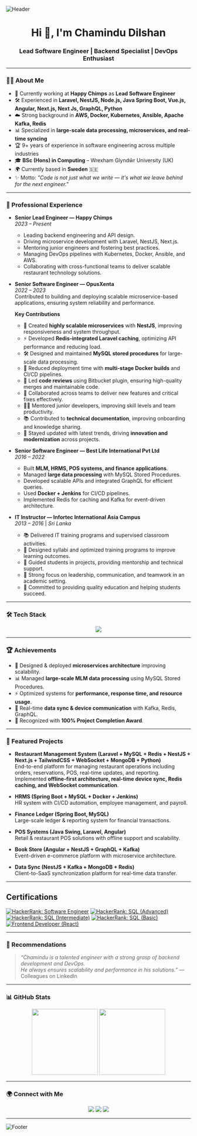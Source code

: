 ![Header](https://capsule-render.vercel.app/api?type=waving&color=0:164197,100:FFD6D6&height=200&section=header&text=Chamindu%20Dilshan&fontSize=40&fontColor=ffffff)

<h1 align="center">Hi 👋, I'm Chamindu Dilshan</h1>
<h3 align="center">Lead Software Engineer | Backend Specialist | DevOps Enthusiast</h3>

---

### 👨‍💻 About Me
- 💼 Currently working at **Happy Chimps** as **Lead Software Engineer**  
- 🛠 Experienced in **Laravel, NestJS, Node.js, Java Spring Boot, Vue.js, Angular, Next.js, Next Js, GraphQL, Python**  
- ☁️ Strong background in **AWS, Docker, Kubernetes, Ansible, Apache Kafka, Redis**  
- 📊 Specialized in **large-scale data processing, microservices, and real-time syncing**  
- 🏆 9+ years of experience in software engineering across multiple industries  
- 🎓 **BSc (Hons) in Computing** – Wrexham Glyndŵr University (UK)  
- 🌍 Currently based in **Sweden** 🇸🇪  
- ✨ Motto: *"Code is not just what we write — it's what we leave behind for the next engineer."*

---

### 🏢 Professional Experience

- **Senior Lead Engineer — Happy Chimps**  
  *2023 – Present*  
  - Leading backend engineering and API design.  
  - Driving microservice development with Laravel, NestJS, Next.js.  
  - Mentoring junior engineers and fostering best practices.  
  - Managing DevOps pipelines with Kubernetes, Docker, Ansible, and AWS.  
  - Collaborating with cross-functional teams to deliver scalable restaurant technology solutions.  

- **Senior Software Engineer — OpusXenta**  
  *2022 – 2023*  
  Contributed to building and deploying scalable microservice-based applications, ensuring system reliability and performance.  

  **Key Contributions**  
  - 🚀 Created **highly scalable microservices** with **NestJS**, improving responsiveness and system throughput.  
  - ⚡ Developed **Redis-integrated Laravel caching**, optimizing API performance and reducing load.  
  - 🛠️ Designed and maintained **MySQL stored procedures** for large-scale data processing.  
  - 🐳 Reduced deployment time with **multi-stage Docker builds** and CI/CD pipelines.  
  - 🔎 Led **code reviews** using Bitbucket plugin, ensuring high-quality merges and maintainable code.  
  - 🤝 Collaborated across teams to deliver new features and critical fixes effectively.  
  - 👨‍🏫 Mentored junior developers, improving skill levels and team productivity.  
  - 📚 Contributed to **technical documentation**, improving onboarding and knowledge sharing.  
  - 🌱 Stayed updated with latest trends, driving **innovation and modernization** across projects.  

- **Senior Software Engineer — Best Life International Pvt Ltd**  
  *2016 – 2022*  
  - Built **MLM, HRMS, POS systems, and finance applications**.  
  - Managed **large data processing** with MySQL Stored Procedures.  
  - Developed scalable APIs and integrated GraphQL for efficient queries.  
  - Used **Docker + Jenkins** for CI/CD pipelines.  
  - Implemented Redis for caching and Kafka for event-driven architecture.  

- **IT Instructor — Infortec International Asia Campus**  
  *2013 – 2016* | *Sri Lanka*  
  - 📚 Delivered IT training programs and supervised classroom activities.  
  - 📝 Designed syllabi and optimized training programs to improve learning outcomes.  
  - 👥 Guided students in projects, providing mentorship and technical support.  
  - 🏫 Strong focus on leadership, communication, and teamwork in an academic setting.  
  - 🎯 Committed to providing quality education and helping students succeed.  

---

### 🛠️ Tech Stack
<p align="center">
  <img src="https://skillicons.dev/icons?i=php,laravel,nodejs,nestjs,java,spring,mysql,mongodb,redis,graphql,docker,kubernetes,aws,git,vue,angular,react,ansible,nextjs,python" />
</p>

---

### 🏆 Achievements
- 🚀 Designed & deployed **microservices architecture** improving scalability.  
- 📊 Managed **large-scale MLM data processing** using MySQL Stored Procedures.  
- ⚡ Optimized systems for **performance, response time, and resource usage**.  
- 🔄 Real-time **data sync & device communication** with Kafka, Redis, GraphQL.  
- 🏅 Recognized with **100% Project Completion Award**.  

---

### 📂 Featured Projects
- **Restaurant Management System (Laravel + MySQL + Redis + NestJS + Next.js + TailwindCSS + WebSocket + MongoDB + Python)**  
  End-to-end platform for managing restaurant operations including orders, reservations, POS, real-time updates, and reporting.  
  Implemented **offline-first architecture, real-time device sync, Redis caching, and WebSocket communication**.  

- **HRMS (Spring Boot + MySQL + Docker + Jenkins)**  
  HR system with CI/CD automation, employee management, and payroll.  

- **Finance Ledger (Spring Boot, MySQL)**  
  Large-scale ledger & reporting system for financial transactions.  

- **POS Systems (Java Swing, Laravel, Angular)**  
  Retail & restaurant POS solutions with offline support and scalability.  

- **Book Store (Angular + NestJS + GraphQL + Kafka)**  
  Event-driven e-commerce platform with microservice architecture.  

- **Data Sync (NestJS + Kafka + MongoDB + Redis)**  
  Client-to-SaaS synchronization platform for real-time data transfer.

---

## Certifications

[![HackerRank: Software Engineer](https://img.shields.io/badge/HackerRank-Software%20Engineer-2EC866?logo=HackerRank&logoColor=white)](https://www.hackerrank.com/certificates/2e35ea487f1e)
[![HackerRank: SQL (Advanced)](https://img.shields.io/badge/HackerRank-SQL%20(Advanced)-2EC866?logo=HackerRank&logoColor=white)](https://www.hackerrank.com/certificates/9eb9250314b5)
[![HackerRank: SQL (Intermediate)](https://img.shields.io/badge/HackerRank-SQL%20(Intermediate)-2EC866?logo=HackerRank&logoColor=white)](https://www.hackerrank.com/certificates/a45841ee61f9)
[![HackerRank: SQL (Basic)](https://img.shields.io/badge/HackerRank-SQL%20(Basic)-2EC866?logo=HackerRank&logoColor=white)](https://www.hackerrank.com/certificates/a7bbba891180)
[![Frontend Developer (React)](https://img.shields.io/badge/HackerRank-Frontend%20Developer%20(React)-2EC866?logo=HackerRank&logoColor=white)](https://www.hackerrank.com/certificates/5bb11137efbc)

---

### 💬 Recommendations
> *“Chamindu is a talented engineer with a strong grasp of backend development and DevOps.  
He always ensures scalability and performance in his solutions.”* — Colleagues on LinkedIn  

---

### 📊 GitHub Stats
<p align="center">
  <img height="180em" src="https://github-readme-stats.vercel.app/api?username=chamindudilshanjayasinghe&show_icons=true&theme=tokyonight" />
  <img height="180em" src="https://github-readme-stats.vercel.app/api/top-langs/?username=chamindudilshanjayasinghe&layout=compact&theme=tokyonight" />
</p>

---

### 🌍 Connect with Me
<p align="center">
  <a href="https://www.linkedin.com/in/chamindud/" target="_blank"><img src="https://skillicons.dev/icons?i=linkedin" /></a>
  <a href="mailto:chamindu.developer@gmail.com"><img src="https://skillicons.dev/icons?i=gmail" /></a>
  <a href="https://github.com/chamindudilshanjayasinghe"><img src="https://skillicons.dev/icons?i=github" /></a>
</p>

---

![Footer](https://capsule-render.vercel.app/api?type=waving&color=0:FFD6D6,100:164197&height=150&section=footer)
